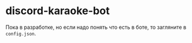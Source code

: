 # discord-karaoke-bot

Пока в разработке, но если надо понять что есть в боте, то загляните в `config.json`.
